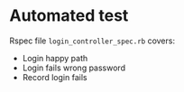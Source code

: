 # Automated test

Rspec file `login_controller_spec.rb` covers:

- Login happy path
- Login fails wrong password
- Record login fails

